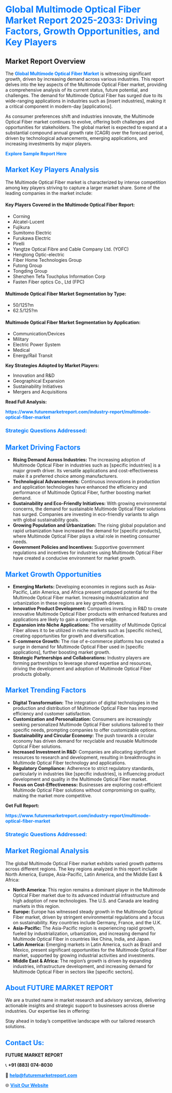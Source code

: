 <h1 style="color: #007BFF;">Global Multimode Optical Fiber Market Report 2025-2033: Driving Factors, Growth Opportunities, and Key Players</h1>

<section id="overview">
<h2>Market Report Overview</h2>
<p>The <a href="https://www.futuremarketreport.com/industry-report/multimode-optical-fiber-market" style="color: #007BFF; text-decoration: none;"><strong>Global Multimode Optical Fiber Market</strong></a> is witnessing significant growth, driven by increasing demand across various industries. This report delves into the key aspects of the Multimode Optical Fiber market, providing a comprehensive analysis of its current status, future potential, and challenges. The demand for Multimode Optical Fiber has surged due to its wide-ranging applications in industries such as [insert industries], making it a critical component in modern-day [applications].</p>
<p>As consumer preferences shift and industries innovate, the Multimode Optical Fiber market continues to evolve, offering both challenges and opportunities for stakeholders. The global market is expected to expand at a substantial compound annual growth rate (CAGR) over the forecast period, driven by technological advancements, emerging applications, and increasing investments by major players.</p>
</section>

<section id="overview">
<p><a href="https://www.futuremarketreport.com/request-sample/reportId=83701" style="color: #007BFF; text-decoration: none;"><strong>Explore Sample Report Here</strong></a></p>
</section>

<section id="key-players">
<h2 style="color: #007BFF;">Market Key Players Analysis</h2>
<p>The Multimode Optical Fiber market is characterized by intense competition among key players striving to capture a larger market share. Some of the leading companies in the market include:</p>
<h4>Key Players Covered in the Multimode Optical Fiber Report:</h4>
<ul><li>Corning</li><li>Alcatel-Lucent</li><li>Fujikura</li><li>Sumitomo Electric</li><li>Furukawa Electric</li><li>Pirelli</li><li>Yangtze Optical Fibre and Cable Company Ltd. (YOFC)</li><li>Hengtong Optic-electric</li><li>Fiber Home Technologies Group</li><li>Futong Group</li><li>Tongding Group</li><li>Shenzhen Tefa Touchplus Information Corp</li><li>Fasten Fiber optics Co., Ltd (FPC)</li></ul>
<h4>Multimode Optical Fiber Market Segmentation by Type:</h4>
<ul><li>50/125?m</li><li>62.5/125?m</li></ul>

<h4>Multimode Optical Fiber Market Segmentation by Application:</h4>
<ul><li>Communication/Devices</li><li>Military</li><li>Electric Power System</li><li>Medical</li><li>Energy/Rail Transit</li></ul>
<p><strong>Key Strategies Adopted by Market Players:</strong></p>
<ul>
<li>Innovation and R&D</li>
<li>Geographical Expansion</li>
<li>Sustainability Initiatives</li>
<li>Mergers and Acquisitions</li>
</ul>
</section>

<section>
<p><strong>Read Full Analysis: </strong></p><a href="https://www.futuremarketreport.com/industry-report/multimode-optical-fiber-market" style="color: #007BFF; text-decoration: none;"><strong>https://www.futuremarketreport.com/industry-report/multimode-optical-fiber-market</strong></a>
<h3 style="color: #007BFF;">Strategic Questions Addressed:</h3>
</section>

<section id="driving-factors">
<h2 style="color: #007BFF;">Market Driving Factors</h2>
<ul>
<li><strong>Rising Demand Across Industries:</strong> The increasing adoption of Multimode Optical Fiber in industries such as [specific industries] is a major growth driver. Its versatile applications and cost-effectiveness make it a preferred choice among manufacturers.</li>
<li><strong>Technological Advancements:</strong> Continuous innovations in production and application technologies have enhanced the efficiency and performance of Multimode Optical Fiber, further boosting market demand.</li>
<li><strong>Sustainability and Eco-Friendly Initiatives:</strong> With growing environmental concerns, the demand for sustainable Multimode Optical Fiber solutions has surged. Companies are investing in eco-friendly variants to align with global sustainability goals.</li>
<li><strong>Growing Population and Urbanization:</strong> The rising global population and rapid urbanization have increased the demand for [specific products], where Multimode Optical Fiber plays a vital role in meeting consumer needs.</li>
<li><strong>Government Policies and Incentives:</strong> Supportive government regulations and incentives for industries using Multimode Optical Fiber have created a conducive environment for market growth.</li>
</ul>
</section>

<section id="growth-opportunities">
<h2 style="color: #007BFF;">Market Growth Opportunities</h2>
<ul>
<li><strong>Emerging Markets:</strong> Developing economies in regions such as Asia-Pacific, Latin America, and Africa present untapped potential for the Multimode Optical Fiber market. Increasing industrialization and urbanization in these regions are key growth drivers.</li>
<li><strong>Innovative Product Development:</strong> Companies investing in R&D to create innovative Multimode Optical Fiber products with enhanced features and applications are likely to gain a competitive edge.</li>
<li><strong>Expansion into Niche Applications:</strong> The versatility of Multimode Optical Fiber allows it to be utilized in niche markets such as [specific niches], creating opportunities for growth and diversification.</li>
<li><strong>E-commerce Growth:</strong> The rise of e-commerce platforms has created a surge in demand for Multimode Optical Fiber used in [specific applications], further boosting market growth.</li>
<li><strong>Strategic Partnerships and Collaborations:</strong> Industry players are forming partnerships to leverage shared expertise and resources, driving the development and adoption of Multimode Optical Fiber products globally.</li>
</ul>
</section>

<section id="trending-factors">
<h2 style="color: #007BFF;">Market Trending Factors</h2>
<ul>
<li><strong>Digital Transformation:</strong> The integration of digital technologies in the production and distribution of Multimode Optical Fiber has improved efficiency and customer satisfaction.</li>
<li><strong>Customization and Personalization:</strong> Consumers are increasingly seeking personalized Multimode Optical Fiber solutions tailored to their specific needs, prompting companies to offer customizable options.</li>
<li><strong>Sustainability and Circular Economy:</strong> The push towards a circular economy has driven demand for recyclable and reusable Multimode Optical Fiber solutions.</li>
<li><strong>Increased Investment in R&D:</strong> Companies are allocating significant resources to research and development, resulting in breakthroughs in Multimode Optical Fiber technology and applications.</li>
<li><strong>Regulatory Compliance:</strong> Adherence to strict regulatory standards, particularly in industries like [specific industries], is influencing product development and quality in the Multimode Optical Fiber market.</li>
<li><strong>Focus on Cost-Effectiveness:</strong> Businesses are exploring cost-efficient Multimode Optical Fiber solutions without compromising on quality, making the market more competitive.</li>
</ul>
</section>

<section>
<p><strong>Get Full Report: </strong></p><a href="https://www.futuremarketreport.com/industry-report/multimode-optical-fiber-market" style="color: #007BFF; text-decoration: none;"><strong>https://www.futuremarketreport.com/industry-report/multimode-optical-fiber-market</strong></a>
<h3 style="color: #007BFF;">Strategic Questions Addressed:</h3>
</section>


<section id="regional-analysis">
<h2 style="color: #007BFF;">Market Regional Analysis</h2>
<p>The global Multimode Optical Fiber market exhibits varied growth patterns across different regions. The key regions analyzed in this report include North America, Europe, Asia-Pacific, Latin America, and the Middle East & Africa:</p>
<ul>
<li><strong>North America:</strong> This region remains a dominant player in the Multimode Optical Fiber market due to its advanced industrial infrastructure and high adoption of new technologies. The U.S. and Canada are leading markets in this region.</li>
<li><strong>Europe:</strong> Europe has witnessed steady growth in the Multimode Optical Fiber market, driven by stringent environmental regulations and a focus on sustainability. Key countries include Germany, France, and the U.K.</li>
<li><strong>Asia-Pacific:</strong> The Asia-Pacific region is experiencing rapid growth, fueled by industrialization, urbanization, and increasing demand for Multimode Optical Fiber in countries like China, India, and Japan.</li>
<li><strong>Latin America:</strong> Emerging markets in Latin America, such as Brazil and Mexico, present significant opportunities for the Multimode Optical Fiber market, supported by growing industrial activities and investments.</li>
<li><strong>Middle East & Africa:</strong> The region’s growth is driven by expanding industries, infrastructure development, and increasing demand for Multimode Optical Fiber in sectors like [specific sectors].</li>
</ul>
</section>

<footer>
<h2 style="color: #007BFF;">About FUTURE MARKET REPORT</h2>
<p>We are a trusted name in market research and advisory services, delivering actionable insights and strategic support to businesses across diverse industries. Our expertise lies in offering:</p>

<p>Stay ahead in today’s competitive landscape with our tailored research solutions.</p>

<h2 style="color: #007BFF;">Contact Us:</h2>
<p><strong>FUTURE MARKET REPORT</strong></p>
<p>📞 <strong>+91 (883) 074-8030</strong></p>
<p>📧 <strong><a href="mailto:help@futuremarketreport.com" style="color: #007BFF;">help@futuremarketreport.com</a></strong></p>
<p>🌐 <strong><a href="https://www.futuremarketreport.com/" style="color: #007BFF;">Visit Our Website</a></strong></p>
</footer>
